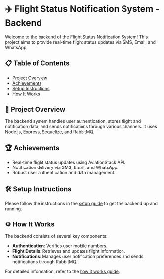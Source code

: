 # ✈️ Flight Status Notification System - Backend

Welcome to the backend of the Flight Status Notification System! This project aims to provide real-time flight status updates via SMS, Email, and WhatsApp.

## 📋 Table of Contents

- [Project Overview](#project-overview)
- [Achievements](#achievements)
- [Setup Instructions](#setup-instructions)
- [How It Works](#how-it-works)

## 📄 Project Overview

The backend system handles user authentication, stores flight and notification data, and sends notifications through various channels. It uses Node.js, Express, Sequelize, and RabbitMQ.

## 🏆 Achievements

- Real-time flight status updates using AviationStack API.
- Notification delivery via SMS, Email, and WhatsApp.
- Robust user authentication and data management.

## 🛠️ Setup Instructions

Please follow the instructions in the [setup guide](SETUP.md) to get the backend up and running.

## ⚙️ How It Works

The backend consists of several key components:
- **Authentication**: Verifies user mobile numbers.
- **Flight Details**: Retrieves and updates flight information.
- **Notifications**: Manages user notification preferences and sends notifications through RabbitMQ.

For detailed information, refer to the [how it works guide](HOW_IT_WORKS.md).

